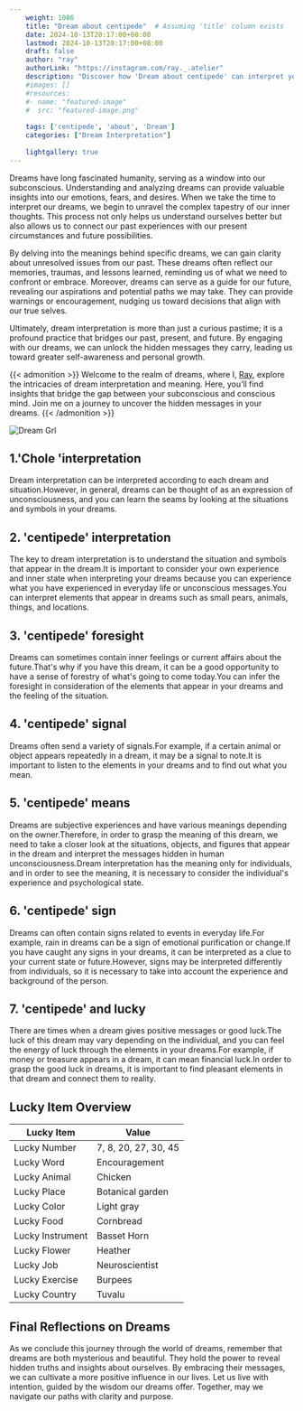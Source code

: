 ```yaml
---
    weight: 1086
    title: "Dream about centipede"  # Assuming 'title' column exists
    date: 2024-10-13T20:17:00+08:00
    lastmod: 2024-10-13T20:17:00+08:00
    draft: false
    author: "ray"
    authorLink: "https://instagram.com/ray._.atelier"
    description: "Discover how 'Dream about centipede' can interpret your future and uncover its significant meanings in your life."
    #images: []
    #resources:
    #- name: "featured-image"
    #  src: "featured-image.png"
    
    tags: ['centipede', 'about', 'Dream']
    categories: ["Dream Interpretation"]
    
    lightgallery: true
---
```

    
Dreams have long fascinated humanity, serving as a window into our subconscious. Understanding and analyzing dreams can provide valuable insights into our emotions, fears, and desires. When we take the time to interpret our dreams, we begin to unravel the complex tapestry of our inner thoughts. This process not only helps us understand ourselves better but also allows us to connect our past experiences with our present circumstances and future possibilities.

By delving into the meanings behind specific dreams, we can gain clarity about unresolved issues from our past. These dreams often reflect our memories, traumas, and lessons learned, reminding us of what we need to confront or embrace. Moreover, dreams can serve as a guide for our future, revealing our aspirations and potential paths we may take. They can provide warnings or encouragement, nudging us toward decisions that align with our true selves.

Ultimately, dream interpretation is more than just a curious pastime; it is a profound practice that bridges our past, present, and future. By engaging with our dreams, we can unlock the hidden messages they carry, leading us toward greater self-awareness and personal growth.

{{< admonition >}}
Welcome to the realm of dreams, where I, [Ray](https://instagram.com/ray._.atelier), explore the intricacies of dream interpretation and meaning. Here, you’ll find insights that bridge the gap between your subconscious and conscious mind. Join me on a journey to uncover the hidden messages in your dreams.
{{< /admonition >}}

![Dream Grl](https://cdn.pixabay.com/photo/2017/11/02/03/35/gothic-2910057_1280.jpg "Dream Grl")

## 1.'Chole 'interpretation
Dream interpretation can be interpreted according to each dream and situation.However, in general, dreams can be thought of as an expression of unconsciousness, and you can learn the seams by looking at the situations and symbols in your dreams.

## 2. 'centipede' interpretation
The key to dream interpretation is to understand the situation and symbols that appear in the dream.It is important to consider your own experience and inner state when interpreting your dreams because you can experience what you have experienced in everyday life or unconscious messages.You can interpret elements that appear in dreams such as small pears, animals, things, and locations.

## 3. 'centipede' foresight
Dreams can sometimes contain inner feelings or current affairs about the future.That's why if you have this dream, it can be a good opportunity to have a sense of forestry of what's going to come today.You can infer the foresight in consideration of the elements that appear in your dreams and the feeling of the situation.

## 4. 'centipede' signal
Dreams often send a variety of signals.For example, if a certain animal or object appears repeatedly in a dream, it may be a signal to note.It is important to listen to the elements in your dreams and to find out what you mean.

## 5. 'centipede' means
Dreams are subjective experiences and have various meanings depending on the owner.Therefore, in order to grasp the meaning of this dream, we need to take a closer look at the situations, objects, and figures that appear in the dream and interpret the messages hidden in human unconsciousness.Dream interpretation has the meaning only for individuals, and in order to see the meaning, it is necessary to consider the individual's experience and psychological state.

## 6. 'centipede' sign
Dreams can often contain signs related to events in everyday life.For example, rain in dreams can be a sign of emotional purification or change.If you have caught any signs in your dreams, it can be interpreted as a clue to your current state or future.However, signs may be interpreted differently from individuals, so it is necessary to take into account the experience and background of the person.

## 7. 'centipede' and lucky
There are times when a dream gives positive messages or good luck.The luck of this dream may vary depending on the individual, and you can feel the energy of luck through the elements in your dreams.For example, if money or treasure appears in a dream, it can mean financial luck.In order to grasp the good luck in dreams, it is important to find pleasant elements in that dream and connect them to reality.

## Lucky Item Overview
| Lucky Item          | Value              |
|---------------|--------------------|
| Lucky Number        | 7, 8, 20, 27, 30, 45  |
| Lucky Word          | Encouragement |
| Lucky Animal        | Chicken |
| Lucky Place         | Botanical garden     |
| Lucky Color         | Light gray     |
| Lucky Food          | Cornbread      |
| Lucky Instrument    | Basset Horn |
| Lucky Flower        | Heather    |
| Lucky Job           | Neuroscientist       |
| Lucky Exercise      | Burpees  |
| Lucky Country       | Tuvalu    |


##  Final Reflections on Dreams

As we conclude this journey through the world of dreams, remember that dreams are both mysterious and beautiful. They hold the power to reveal hidden truths and insights about ourselves. By embracing their messages, we can cultivate a more positive influence in our lives. Let us live with intention, guided by the wisdom our dreams offer. Together, may we navigate our paths with clarity and purpose.
